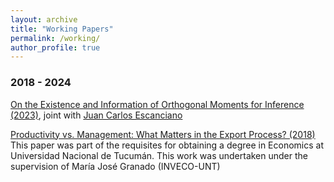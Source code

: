```yaml
---
layout: archive
title: "Working Papers"
permalink: /working/
author_profile: true
---
```


### 2018 - 2024 

[On the Existence and Information of Orthogonal Moments for Inference (2023)](https://arxiv.org/abs/2303.11418), joint with [Juan Carlos Escanciano](https://sites.google.com/view/juancarlosescanciano/home)

[Productivity vs. Management: What Matters in the Export Process? (2018)](https://drive.google.com/file/d/1m-2sZ8UNMFSvLqU12fidA5H8K1TOKkxo/view?usp=sharing) This paper was part of the requisites for obtaining a degree in Economics at Universidad Nacional de Tucumán. This work was undertaken under the supervision of María José Granado (INVECO-UNT)


 
 

